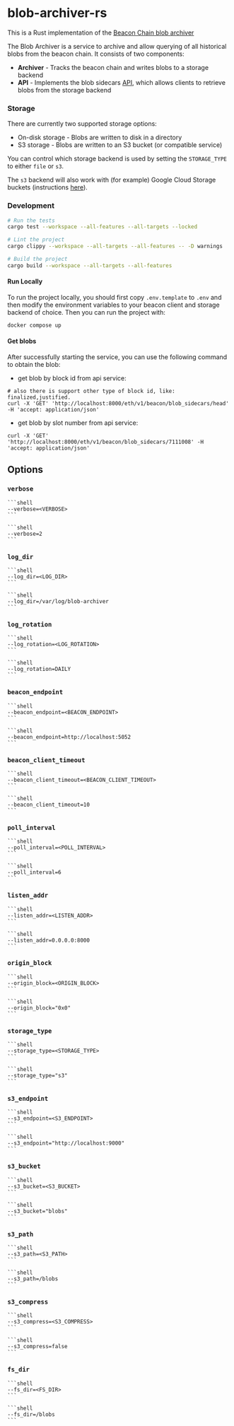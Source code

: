 # blob-archiver-rs
This is a Rust implementation of
the [Beacon Chain blob archiver](https://github.com/base/blob-archiver)

The Blob Archiver is a service to archive and allow querying of all historical blobs from the beacon chain. It consists
of two components:

* **Archiver** - Tracks the beacon chain and writes blobs to a storage backend
* **API** - Implements the blob sidecars [API](https://ethereum.github.io/beacon-APIs/#/Beacon/getBlobSidecars), which
  allows clients to retrieve blobs from the storage backend

### Storage
There are currently two supported storage options:

* On-disk storage - Blobs are written to disk in a directory
* S3 storage - Blobs are written to an S3 bucket (or compatible service)

You can control which storage backend is used by setting the `STORAGE_TYPE` to
either `file` or `s3`.

The `s3` backend will also work with (for example) Google Cloud Storage buckets (instructions [here](https://medium.com/google-cloud/using-google-cloud-storage-with-minio-object-storage-c994fe4aab6b)).

### Development
```sh
# Run the tests
cargo test --workspace --all-features --all-targets --locked

# Lint the project
cargo clippy --workspace --all-targets --all-features -- -D warnings

# Build the project
cargo build --workspace --all-targets --all-features

```

#### Run Locally
To run the project locally, you should first copy `.env.template` to `.env` and then modify the environment variables
to your beacon client and storage backend of choice. Then you can run the project with:

```sh
docker compose up
```

#### Get blobs
After successfully starting the service, you can use the following command to obtain the blob:

- get blob by block id from api service:
```shell
# also there is support other type of block id, like: finalized,justified.
curl -X 'GET' 'http://localhost:8000/eth/v1/beacon/blob_sidecars/head' -H 'accept: application/json'
```

- get blob by slot number from api service:
```shell
curl -X 'GET' 'http://localhost:8000/eth/v1/beacon/blob_sidecars/7111008' -H 'accept: application/json'
```

##  Options

### `verbose`

<Tabs>
<TabItem value="Syntax" label="Syntax" default>

    ```shell
    --verbose=<VERBOSE>
    ```

</TabItem>

<TabItem value="Example" label="Example">

    ```shell
    --verbose=2
    ```

</TabItem>
</Tabs>

### `log_dir`

<Tabs>
<TabItem value="Syntax" label="Syntax" default>

    ```shell
    --log_dir=<LOG_DIR>
    ```

</TabItem>

<TabItem value="Example" label="Example">

    ```shell
    --log_dir=/var/log/blob-archiver
    ```

</TabItem>
</Tabs>

### `log_rotation`

<Tabs>
<TabItem value="Syntax" label="Syntax" default>

    ```shell
    --log_rotation=<LOG_ROTATION>
    ```

</TabItem>

<TabItem value="Example" label="Example">

    ```shell
    --log_rotation=DAILY
    ```

</TabItem>
</Tabs>

### `beacon_endpoint`

<Tabs>
<TabItem value="Syntax" label="Syntax" default>

    ```shell
    --beacon_endpoint=<BEACON_ENDPOINT>
    ```

</TabItem>

<TabItem value="Example" label="Example">

    ```shell
    --beacon_endpoint=http://localhost:5052
    ```

</TabItem>
</Tabs>

### `beacon_client_timeout`

<Tabs>
<TabItem value="Syntax" label="Syntax" default>

    ```shell
    --beacon_client_timeout=<BEACON_CLIENT_TIMEOUT>
    ```

</TabItem>

<TabItem value="Example" label="Example">

    ```shell
    --beacon_client_timeout=10
    ```

</TabItem>
</Tabs>

### `poll_interval`

<Tabs>
<TabItem value="Syntax" label="Syntax" default>

    ```shell
    --poll_interval=<POLL_INTERVAL>
    ```

</TabItem>

<TabItem value="Example" label="Example">

    ```shell
    --poll_interval=6
    ```

</TabItem>
</Tabs>

### `listen_addr`

<Tabs>
<TabItem value="Syntax" label="Syntax" default>

    ```shell
    --listen_addr=<LISTEN_ADDR>
    ```

</TabItem>

<TabItem value="Example" label="Example">

    ```shell
    --listen_addr=0.0.0.0:8000
    ```

</TabItem>
</Tabs>

### `origin_block`

<Tabs>
<TabItem value="Syntax" label="Syntax" default>

    ```shell
    --origin_block=<ORIGIN_BLOCK>
    ```

</TabItem>

<TabItem value="Example" label="Example">

    ```shell
    --origin_block="0x0"
    ```

</TabItem>
</Tabs>

### `storage_type`

<Tabs>
<TabItem value="Syntax" label="Syntax" default>

    ```shell
    --storage_type=<STORAGE_TYPE>
    ```

</TabItem>

<TabItem value="Example" label="Example">

    ```shell
    --storage_type="s3"
    ```

</TabItem>
</Tabs>

### `s3_endpoint`

<Tabs>
<TabItem value="Syntax" label="Syntax" default>

    ```shell
    --s3_endpoint=<S3_ENDPOINT>
    ```

</TabItem>

<TabItem value="Example" label="Example">

    ```shell
    --s3_endpoint="http://localhost:9000"
    ```

</TabItem>
</Tabs>

### `s3_bucket`

<Tabs>
<TabItem value="Syntax" label="Syntax" default>

    ```shell
    --s3_bucket=<S3_BUCKET>
    ```

</TabItem>

<TabItem value="Example" label="Example">

    ```shell
    --s3_bucket="blobs"
    ```

</TabItem>
</Tabs>

### `s3_path`

<Tabs>
<TabItem value="Syntax" label="Syntax" default>

    ```shell
    --s3_path=<S3_PATH>
    ```

</TabItem>

<TabItem value="Example" label="Example">

    ```shell
    --s3_path=/blobs
    ```

</TabItem>
</Tabs>

### `s3_compress`

<Tabs>
<TabItem value="Syntax" label="Syntax" default>

    ```shell
    --s3_compress=<S3_COMPRESS>
    ```

</TabItem>

<TabItem value="Example" label="Example">

    ```shell
    --s3_compress=false
    ```

</TabItem>
</Tabs>

### `fs_dir`

<Tabs>
<TabItem value="Syntax" label="Syntax" default>

    ```shell
    --fs_dir=<FS_DIR>
    ```

</TabItem>

<TabItem value="Example" label="Example">

    ```shell
    --fs_dir=/blobs
    ```

</TabItem>
</Tabs>